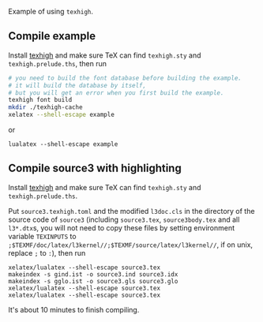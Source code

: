 Example of using `texhigh`.

## Compile example

Install [texhigh](https://github.com/Sophanatprime/texhigh-rs/releases) and make sure TeX can find `texhigh.sty` and `texhigh.prelude.ths`, then run
```bash
# you need to build the font database before building the example.
# it will build the database by itself,
# but you will get an error when you first build the example.
texhigh font build 
mkdir ./texhigh-cache
xelatex --shell-escape example
```
or
```
lualatex --shell-escape example
```

## Compile source3 with highlighting

Install [texhigh](https://github.com/Sophanatprime/texhigh-rs/releases) and make sure TeX can find `texhigh.sty` and `texhigh.prelude.ths`.

Put `source3.texhigh.toml` and the modified `l3doc.cls` in the directory of the source code of `source3` (including `source3.tex`, `source3body.tex` and all `l3*.dtx`s, you will not need to copy these files by setting environment variable `TEXINPUTS` to `;$TEXMF/doc/latex/l3kernel//;$TEXMF/source/latex/l3kernel//`, if on unix, replace `;` to `:`), then run
```
xelatex/lualatex --shell-escape source3.tex
makeindex -s gind.ist -o source3.ind source3.idx
makeindex -s gglo.ist -o source3.gls source3.glo
xelatex/lualatex --shell-escape source3.tex
xelatex/lualatex --shell-escape source3.tex
```
It's about 10 minutes to finish compiling.
